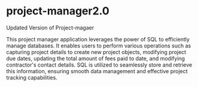 # project-manager2.0
Updated Version of Project-magaer

This project manager application leverages the power of SQL to efficiently manage databases. It enables users to perform various operations such as capturing project details to create new project objects, modifying project due dates, updating the total amount of fees paid to date, and modifying contractor's contact details. SQL is utilized to seamlessly store and retrieve this information, ensuring smooth data management and effective project tracking capabilities.
